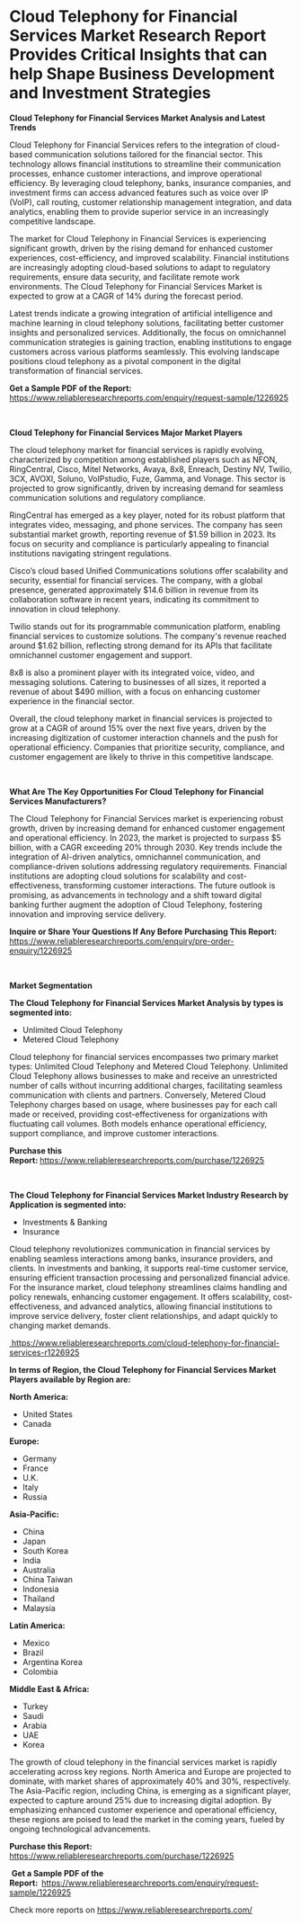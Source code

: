 <p><h1>Cloud Telephony for Financial Services Market Research Report Provides Critical Insights that can help Shape Business Development and Investment Strategies</h1></p><p><strong>Cloud Telephony for Financial Services Market Analysis and Latest Trends</strong></p>
<p><p>Cloud Telephony for Financial Services refers to the integration of cloud-based communication solutions tailored for the financial sector. This technology allows financial institutions to streamline their communication processes, enhance customer interactions, and improve operational efficiency. By leveraging cloud telephony, banks, insurance companies, and investment firms can access advanced features such as voice over IP (VoIP), call routing, customer relationship management integration, and data analytics, enabling them to provide superior service in an increasingly competitive landscape.</p><p>The market for Cloud Telephony in Financial Services is experiencing significant growth, driven by the rising demand for enhanced customer experiences, cost-efficiency, and improved scalability. Financial institutions are increasingly adopting cloud-based solutions to adapt to regulatory requirements, ensure data security, and facilitate remote work environments. The Cloud Telephony for Financial Services Market is expected to grow at a CAGR of 14% during the forecast period. </p><p>Latest trends indicate a growing integration of artificial intelligence and machine learning in cloud telephony solutions, facilitating better customer insights and personalized services. Additionally, the focus on omnichannel communication strategies is gaining traction, enabling institutions to engage customers across various platforms seamlessly. This evolving landscape positions cloud telephony as a pivotal component in the digital transformation of financial services.</p></p>
<p><strong>Get a Sample PDF of the Report:&nbsp;</strong> <a href="https://www.reliableresearchreports.com/enquiry/request-sample/1226925?utm_campaign=3110&utm_medium=2&utm_source=Github&utm_content=ia&utm_term=11032025&utm_id=cloud-telephony-for-financial-services">https://www.reliableresearchreports.com/enquiry/request-sample/1226925</a></p>
<p>&nbsp;</p>
<p><strong>Cloud Telephony for Financial Services Major Market Players</strong></p>
<p><p>The cloud telephony market for financial services is rapidly evolving, characterized by competition among established players such as NFON, RingCentral, Cisco, Mitel Networks, Avaya, 8x8, Enreach, Destiny NV, Twilio, 3CX, AVOXI, Soluno, VoIPstudio, Fuze, Gamma, and Vonage. This sector is projected to grow significantly, driven by increasing demand for seamless communication solutions and regulatory compliance.</p><p>RingCentral has emerged as a key player, noted for its robust platform that integrates video, messaging, and phone services. The company has seen substantial market growth, reporting revenue of $1.59 billion in 2023. Its focus on security and compliance is particularly appealing to financial institutions navigating stringent regulations.</p><p>Cisco’s cloud based Unified Communications solutions offer scalability and security, essential for financial services. The company, with a global presence, generated approximately $14.6 billion in revenue from its collaboration software in recent years, indicating its commitment to innovation in cloud telephony.</p><p>Twilio stands out for its programmable communication platform, enabling financial services to customize solutions. The company's revenue reached around $1.62 billion, reflecting strong demand for its APIs that facilitate omnichannel customer engagement and support.</p><p>8x8 is also a prominent player with its integrated voice, video, and messaging solutions. Catering to businesses of all sizes, it reported a revenue of about $490 million, with a focus on enhancing customer experience in the financial sector.</p><p>Overall, the cloud telephony market in financial services is projected to grow at a CAGR of around 15% over the next five years, driven by the increasing digitization of customer interaction channels and the push for operational efficiency. Companies that prioritize security, compliance, and customer engagement are likely to thrive in this competitive landscape.</p></p>
<p>&nbsp;</p>
<p><strong>What Are The Key Opportunities For Cloud Telephony for Financial Services Manufacturers?</strong></p>
<p><p>The Cloud Telephony for Financial Services market is experiencing robust growth, driven by increasing demand for enhanced customer engagement and operational efficiency. In 2023, the market is projected to surpass $5 billion, with a CAGR exceeding 20% through 2030. Key trends include the integration of AI-driven analytics, omnichannel communication, and compliance-driven solutions addressing regulatory requirements. Financial institutions are adopting cloud solutions for scalability and cost-effectiveness, transforming customer interactions. The future outlook is promising, as advancements in technology and a shift toward digital banking further augment the adoption of Cloud Telephony, fostering innovation and improving service delivery.</p></p>
<p><strong>Inquire or Share Your Questions If Any Before Purchasing This Report:</strong> <a href="https://www.reliableresearchreports.com/enquiry/pre-order-enquiry/1226925?utm_campaign=3110&utm_medium=2&utm_source=Github&utm_content=ia&utm_term=11032025&utm_id=cloud-telephony-for-financial-services">https://www.reliableresearchreports.com/enquiry/pre-order-enquiry/1226925</a></p>
<p>&nbsp;</p>
<p><strong>Market Segmentation</strong></p>
<p><strong>The Cloud Telephony for Financial Services Market Analysis by types is segmented into:</strong></p>
<p><ul><li>Unlimited Cloud Telephony</li><li>Metered Cloud Telephony</li></ul></p>
<p><p>Cloud telephony for financial services encompasses two primary market types: Unlimited Cloud Telephony and Metered Cloud Telephony. Unlimited Cloud Telephony allows businesses to make and receive an unrestricted number of calls without incurring additional charges, facilitating seamless communication with clients and partners. Conversely, Metered Cloud Telephony charges based on usage, where businesses pay for each call made or received, providing cost-effectiveness for organizations with fluctuating call volumes. Both models enhance operational efficiency, support compliance, and improve customer interactions.</p></p>
<p><strong>Purchase this Report:&nbsp;</strong><a href="https://www.reliableresearchreports.com/purchase/1226925?utm_campaign=3110&utm_medium=2&utm_source=Github&utm_content=ia&utm_term=11032025&utm_id=cloud-telephony-for-financial-services">https://www.reliableresearchreports.com/purchase/1226925</a></p>
<p>&nbsp;</p>
<p><strong>The Cloud Telephony for Financial Services Market Industry Research by Application is segmented into:</strong></p>
<p><ul><li>Investments & Banking</li><li>Insurance</li></ul></p>
<p><p>Cloud telephony revolutionizes communication in financial services by enabling seamless interactions among banks, insurance providers, and clients. In investments and banking, it supports real-time customer service, ensuring efficient transaction processing and personalized financial advice. For the insurance market, cloud telephony streamlines claims handling and policy renewals, enhancing customer engagement. It offers scalability, cost-effectiveness, and advanced analytics, allowing financial institutions to improve service delivery, foster client relationships, and adapt quickly to changing market demands.</p></p>
<p><a href="https://www.reliableresearchreports.com/cloud-telephony-for-financial-services-r1226925?utm_campaign=3110&utm_medium=2&utm_source=Github&utm_content=ia&utm_term=11032025&utm_id=cloud-telephony-for-financial-services">&nbsp;https://www.reliableresearchreports.com/cloud-telephony-for-financial-services-r1226925</a></p>
<p><strong>In terms of Region, the Cloud Telephony for Financial Services Market Players available by Region are:</strong></p>
<p>
    <p> <strong> North America: </strong>
        <ul>
            <li>United States</li>
            <li>Canada</li>
        </ul>
        </p> 
    <p> <strong> Europe: </strong>
        <ul>
            <li>Germany</li>
            <li>France</li>
            <li>U.K.</li>
            <li>Italy</li>
            <li>Russia</li>
        </ul>
        </p> 
    <p> <strong> Asia-Pacific: </strong>
        <ul>
            <li>China</li>
            <li>Japan</li>
            <li>South Korea</li>
            <li>India</li>
            <li>Australia</li>
            <li>China Taiwan</li>
            <li>Indonesia</li>
            <li>Thailand</li>
            <li>Malaysia</li>
        </ul>
        </p> 
    <p> <strong> Latin America: </strong>
        <ul>
            <li>Mexico</li>
            <li>Brazil</li>
            <li>Argentina Korea</li>
            <li>Colombia</li>
        </ul>
        </p> 
    <p> <strong> Middle East & Africa: </strong>
        <ul>
            <li>Turkey</li>
            <li>Saudi</li>
            <li>Arabia</li>
            <li>UAE</li>
            <li>Korea</li>
        </ul>
    </p>
    </p>
<p><p>The growth of cloud telephony in the financial services market is rapidly accelerating across key regions. North America and Europe are projected to dominate, with market shares of approximately 40% and 30%, respectively. The Asia-Pacific region, including China, is emerging as a significant player, expected to capture around 25% due to increasing digital adoption. By emphasizing enhanced customer experience and operational efficiency, these regions are poised to lead the market in the coming years, fueled by ongoing technological advancements.</p></p>
<p><strong>Purchase this Report: </strong><a href="https://www.reliableresearchreports.com/purchase/1226925?utm_campaign=3110&utm_medium=2&utm_source=Github&utm_content=ia&utm_term=11032025&utm_id=cloud-telephony-for-financial-services">https://www.reliableresearchreports.com/purchase/1226925</a></p>
<p>&nbsp;<strong>Get a Sample PDF of the Report:&nbsp;&nbsp;</strong><a href="https://www.reliableresearchreports.com/enquiry/request-sample/1226925?utm_campaign=3110&utm_medium=2&utm_source=Github&utm_content=ia&utm_term=11032025&utm_id=cloud-telephony-for-financial-services">https://www.reliableresearchreports.com/enquiry/request-sample/1226925</a></p>
<p><strong></strong></p>
<p>Check more reports on <a href="https://www.reliableresearchreports.com/?utm_campaign=3110&utm_medium=2&utm_source=Github&utm_content=ia&utm_term=11032025&utm_id=cloud-telephony-for-financial-services">https://www.reliableresearchreports.com/</a></p>
